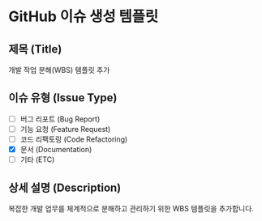 # GitHub 이슈 생성 템플릿

## 제목 (Title)

개발 작업 분해(WBS) 템플릿 추가

## 이슈 유형 (Issue Type)

- [ ] 버그 리포트 (Bug Report)
- [ ] 기능 요청 (Feature Request)
- [ ] 코드 리팩토링 (Code Refactoring)
- [x] 문서 (Documentation)
- [ ] 기타 (ETC)

## 상세 설명 (Description)

복잡한 개발 업무를 체계적으로 분해하고 관리하기 위한 WBS 템플릿을 추가합니다.

